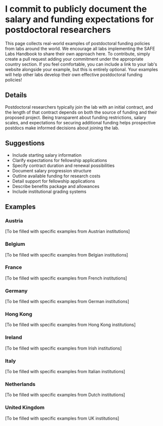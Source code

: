 # I commit to publicly document the salary and funding expectations for postdoctoral researchers

This page collects real-world examples of postdoctoral funding policies from labs around the world. We encourage all labs implementing the SAFE Labs Handbook to share their own approach here. To contribute, simply create a pull request adding your commitment under the appropriate country section. If you feel comfortable, you can include a link to your lab's website alongside your example, but this is entirely optional. Your examples will help other labs develop their own effective postdoctoral funding policies!

## Details
Postdoctoral researchers typically join the lab with an initial contract, and the length of that contract depends on both the source of funding and their proposed project. Being transparent about funding restrictions, salary scales, and expectations for securing additional funding helps prospective postdocs make informed decisions about joining the lab.

## Suggestions
- Include starting salary information
- Clarify expectations for fellowship applications
- Specify contract duration and renewal possibilities
- Document salary progression structure
- Outline available funding for research costs
- Detail support for fellowship applications
- Describe benefits package and allowances
- Include institutional grading systems

## Examples

### Austria
[To be filled with specific examples from Austrian institutions]

### Belgium
[To be filled with specific examples from Belgian institutions]

### France
[To be filled with specific examples from French institutions]

### Germany
[To be filled with specific examples from German institutions]

### Hong Kong
[To be filled with specific examples from Hong Kong institutions]

### Ireland
[To be filled with specific examples from Irish institutions]

### Italy
[To be filled with specific examples from Italian institutions]

### Netherlands
[To be filled with specific examples from Dutch institutions]

### United Kingdom
[To be filled with specific examples from UK institutions]
